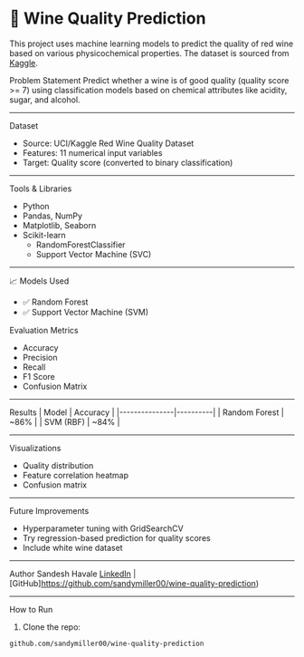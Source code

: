 # 🍷 Wine Quality Prediction

This project uses machine learning models to predict the quality of red wine based on various physicochemical properties. The dataset is sourced from [Kaggle](https://www.kaggle.com/datasets/uciml/red-wine-quality-cortez-et-al-2009).

 Problem Statement
Predict whether a wine is of good quality (quality score >= 7) using classification models based on chemical attributes like acidity, sugar, and alcohol.

---

 Dataset
- Source: UCI/Kaggle Red Wine Quality Dataset
- Features: 11 numerical input variables
- Target: Quality score (converted to binary classification)

---

 Tools & Libraries
- Python
- Pandas, NumPy
- Matplotlib, Seaborn
- Scikit-learn
  - RandomForestClassifier
  - Support Vector Machine (SVC)

---

📈 Models Used
- ✅ Random Forest
- ✅ Support Vector Machine (SVM)

 Evaluation Metrics
- Accuracy
- Precision
- Recall
- F1 Score
- Confusion Matrix

---

 Results
| Model         | Accuracy |
|---------------|----------|
| Random Forest | ~86%     |
| SVM (RBF)     | ~84%     |

---

 Visualizations
- Quality distribution
- Feature correlation heatmap
- Confusion matrix

---

Future Improvements
- Hyperparameter tuning with GridSearchCV
- Try regression-based prediction for quality scores
- Include white wine dataset

---

Author
Sandesh Havale
[LinkedIn](www.linkedin.com/in/sandesh-havale-a28609249) | [GitHub]https://github.com/sandymiller00/wine-quality-prediction)

---

 How to Run
1. Clone the repo:
```bash
github.com/sandymiller00/wine-quality-prediction
